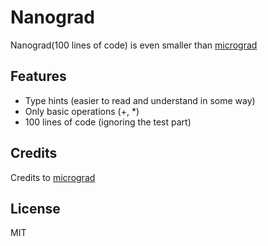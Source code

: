 # Nanograd

Nanograd(100 lines of code) is even smaller than [micrograd](https://github.com/karpathy/micrograd)

## Features
- Type hints (easier to read and understand in some way)
- Only basic operations (+, *)
- 100 lines of code (ignoring the test part)

## Credits
Credits to [micrograd](https://github.com/karpathy/micrograd)

## License
MIT